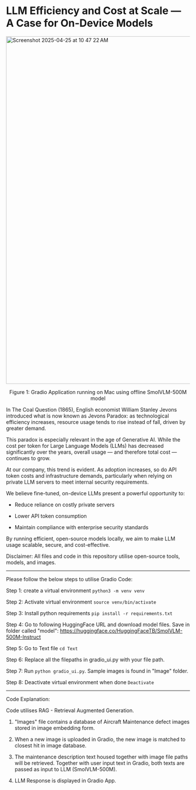 # LLM Efficiency and Cost at Scale — A Case for On-Device Models

<img width="951" alt="Screenshot 2025-04-25 at 10 47 22 AM" src="https://github.com/user-attachments/assets/eb38930f-4e1e-4465-a296-17b984fd447f" />

<p align="center"> Figure 1: Gradio Application running on Mac using offline SmolVLM-500M model </p>

In The Coal Question (1865), English economist William Stanley Jevons introduced what is now known as Jevons Paradox: as technological efficiency increases, resource usage tends to rise instead of fall, driven by greater demand.

This paradox is especially relevant in the age of Generative AI. While the cost per token for Large Language Models (LLMs) has decreased significantly over the years, overall usage — and therefore total cost — continues to grow.

At our company, this trend is evident. As adoption increases, so do API token costs and infrastructure demands, particularly when relying on private LLM servers to meet internal security requirements.

We believe fine-tuned, on-device LLMs present a powerful opportunity to:

- Reduce reliance on costly private servers

- Lower API token consumption

- Maintain compliance with enterprise security standards

By running efficient, open-source models locally, we aim to make LLM usage scalable, secure, and cost-effective.

Disclaimer:
All files and code in this repository utilise open-source tools, models, and images.

----------------------------------------------
Please follow the below steps to utilise Gradio Code:

Step 1: create a virtual environment `python3 -m venv venv`

Step 2: Activate virtual environment `source venv/bin/activate`

Step 3: Install python requirements `pip install -r requirements.txt`

Step 4: Go to following HuggingFace URL and download model files. Save in folder called "model": https://huggingface.co/HuggingFaceTB/SmolVLM-500M-Instruct

Step 5: Go to Text file `cd Text`

Step 6: Replace all the filepaths in gradio_ui.py with your file path.

Step 7: Run `python gradio_ui.py`. Sample images is found in "Image" folder.

Step 8: Deactivate virtual environment when done `Deactivate`

----------------------------------------------
Code Explanation:

Code utilises RAG - Retrieval Augmented Generation. 

1) "Images" file contains a database of Aircraft Maintenance defect images stored in image embedding form.

2) When a new image is uploaded in Gradio, the new image is matched to closest hit in image database.

3) The maintenance description text housed together with image file paths will  be retrieved. Together with user input text in Gradio, both texts are passed as input to LLM (SmolVLM-500M).

4) LLM Response is displayed in Gradio App.
